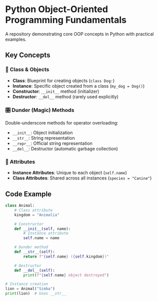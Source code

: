 # Python Object-Oriented Programming Fundamentals

A repository demonstrating core OOP concepts in Python with practical examples.

## Key Concepts

### 🧩 Class & Objects
- **Class**: Blueprint for creating objects (`class Dog:`)
- **Instance**: Specific object created from a class (`my_dog = Dog()`)
- **Constructor**: `__init__` method (initializer)
- **Destructor**: `__del__` method (rarely used explicitly)

### 🎛️ Dunder (Magic) Methods
Double-underscore methods for operator overloading:
- `__init__`: Object initialization
- `__str__`: String representation
- `__repr__`: Official string representation
- `__del__`: Destructor (automatic garbage collection)

### 🔧 Attributes
- **Instance Attributes**: Unique to each object (`self.name`)
- **Class Attributes**: Shared across all instances (`species = "Canine"`)

## Code Example
```python
class Animal:
    # Class attribute
    kingdom = "Animalia"

    # Constructor
    def __init__(self, name):
        # Instance attribute
        self.name = name

    # Dunder method
    def __str__(self):
        return f"{self.name} ({self.kingdom})"

    # Destructor
    def __del__(self):
        print(f"{self.name} object destroyed")

# Instance creation
lion = Animal("Simba")
print(lion)  # Uses __str__